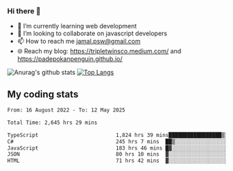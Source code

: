 ### Hi there 👋

<!--
**padepokanpenguin/padepokanpenguin** is a ✨ _special_ ✨ repository because its `README.md` (this file) appears on your GitHub profile.
-->

- 🌱 I’m currently learning  web development
- 👯 I’m looking to collaborate on javascript developers
- 📫 How to reach me jamal.psw@gmail.com
- 🌐 Reach my blog:
   https://tripletwinsco.medium.com/ and
   https://padepokanpenguin.github.io/

![Anurag's github stats](https://github-readme-stats.vercel.app/api?username=padepokanpenguin&count_private=true&disable_animations=false&show_icons=true&theme=default)
[![Top Langs](https://github-readme-stats.vercel.app/api/top-langs/?username=padepokanpenguin&theme=default&layout=compact)](https://github.com/padepokanpenguin)

## My coding stats

<!--START_SECTION:waka-->

```txt
From: 16 August 2022 - To: 12 May 2025

Total Time: 2,645 hrs 29 mins

TypeScript                         1,824 hrs 39 mins█████████████████▒░░░░░░░   68.97 %
C#                                 245 hrs 7 mins  ██▒░░░░░░░░░░░░░░░░░░░░░░   09.27 %
JavaScript                         183 hrs 46 mins █▓░░░░░░░░░░░░░░░░░░░░░░░   06.95 %
JSON                               80 hrs 10 mins  ▓░░░░░░░░░░░░░░░░░░░░░░░░   03.03 %
HTML                               71 hrs 42 mins  ▓░░░░░░░░░░░░░░░░░░░░░░░░   02.71 %
```

<!--END_SECTION:waka-->


